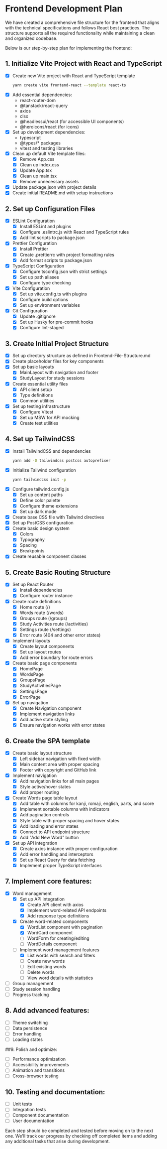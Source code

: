 # Frontend Development Plan

We have created a comprehensive file structure for the frontend that aligns with the technical specifications and follows React best practices. The structure supports all the required functionality while maintaining a clean and organized codebase.

Below is our step-by-step plan for implementing the frontend:

## 1. Initialize Vite Project with React and TypeScript
- [x] Create new Vite project with React and TypeScript template
  ```bash
  yarn create vite frontend-react --template react-ts
  ```
- [x] Add essential dependencies:
  - react-router-dom
  - @tanstack/react-query
  - axios
  - clsx
  - @headlessui/react (for accessible UI components)
  - @heroicons/react (for icons)
- [x] Set up development dependencies:
  - typescript
  - @types/* packages
  - vitest and testing libraries
- [x] Clean up default Vite template files:
  - [x] Remove App.css
  - [x] Clean up index.css
  - [x] Update App.tsx
  - [x] Clean up main.tsx
  - [x] Remove unnecessary assets
- [x] Update package.json with project details
- [x] Create initial README.md with setup instructions

## 2. Set up Configuration Files
- [x] ESLint Configuration
  - [x] Install ESLint and plugins
  - [x] Configure .eslintrc.js with React and TypeScript rules
  - [x] Add lint scripts to package.json
- [x] Prettier Configuration
  - [x] Install Prettier
  - [x] Create .prettierrc with project formatting rules
  - [x] Add format scripts to package.json
- [x] TypeScript Configuration
  - [x] Configure tsconfig.json with strict settings
  - [x] Set up path aliases
  - [x] Configure type checking
- [x] Vite Configuration
  - [x] Set up vite.config.ts with plugins
  - [x] Configure build options
  - [x] Set up environment variables
- [x] Git Configuration
  - [x] Update .gitignore
  - [x] Set up Husky for pre-commit hooks
  - [x] Configure lint-staged

## 3. Create Initial Project Structure
- [x] Set up directory structure as defined in Frontend-File-Structure.md
- [x] Create placeholder files for key components
- [x] Set up basic layouts
  - [x] MainLayout with navigation and footer
  - [x] StudyLayout for study sessions
- [x] Create essential utility files
  - [x] API client setup
  - [x] Type definitions
  - [x] Common utilities
- [x] Set up testing infrastructure
  - [x] Configure Vitest
  - [x] Set up MSW for API mocking
  - [x] Create test utilities

## 4. Set up TailwindCSS
- [x] Install TailwindCSS and dependencies
  ```bash
  yarn add -D tailwindcss postcss autoprefixer
  ```
- [x] Initialize Tailwind configuration
  ```bash
  yarn tailwindcss init -p
  ```
- [x] Configure tailwind.config.js
  - [x] Set up content paths
  - [x] Define color palette
  - [x] Configure theme extensions
  - [x] Set up dark mode
- [x] Create base CSS file with Tailwind directives
- [x] Set up PostCSS configuration
- [x] Create basic design system
  - [x] Colors
  - [x] Typography
  - [x] Spacing
  - [x] Breakpoints
- [x] Create reusable component classes

## 5. Create Basic Routing Structure
- [x] Set up React Router
  - [x] Install dependencies
  - [x] Configure router instance
- [x] Create route definitions
  - [x] Home route (/)
  - [x] Words route (/words)
  - [x] Groups route (/groups)
  - [x] Study Activities route (/activities)
  - [x] Settings route (/settings)
  - [x] Error route (404 and other error states)
- [x] Implement layouts
  - [x] Create layout components
  - [x] Set up layout routes
  - [x] Add error boundary for route errors
- [x] Create basic page components
  - [x] HomePage
  - [x] WordsPage
  - [x] GroupsPage
  - [x] StudyActivitiesPage
  - [x] SettingsPage
  - [x] ErrorPage
- [x] Set up navigation
  - [x] Create Navigation component
  - [x] Implement navigation links
  - [x] Add active state styling
  - [x] Ensure navigation works with error states

## 6. Create the SPA template
- [x] Create basic layout structure
  - [x] Left sidebar navigation with fixed width
  - [x] Main content area with proper spacing
  - [x] Footer with copyright and GitHub link
- [x] Implement navigation
  - [x] Add navigation links for all main pages
  - [x] Style active/hover states
  - [x] Add proper routing
- [x] Create Words page table layout
  - [x] Add table with columns for kanji, romaji, english, parts, and score
  - [x] Implement sortable columns with indicators
  - [x] Add pagination controls
  - [x] Style table with proper spacing and hover states
  - [x] Add loading and error states
  - [x] Connect to API endpoint structure
  - [x] Add "Add New Word" button
- [x] Set up API integration
  - [x] Create axios instance with proper configuration
  - [x] Add error handling and interceptors
  - [x] Set up React Query for data fetching
  - [x] Implement proper TypeScript interfaces

## 7. Implement core features:
- [x] Word management
  - [x] Set up API integration
    - [x] Create API client with axios
    - [x] Implement word-related API endpoints
    - [x] Add response type definitions
  - [x] Create word-related components
    - [x] WordList component with pagination
    - [x] WordCard component
    - [ ] WordForm for creating/editing
    - [ ] WordDetails component
  - [ ] Implement word management features
    - [x] List words with search and filters
    - [ ] Create new words
    - [ ] Edit existing words
    - [ ] Delete words
    - [ ] View word details with statistics
- [ ] Group management
- [ ] Study session handling
- [ ] Progress tracking

## 8. Add advanced features:
- [ ] Theme switching
- [ ] Data persistence
- [ ] Error handling
- [ ] Loading states

##9. Polish and optimize:
- [ ] Performance optimization
- [ ] Accessibility improvements
- [ ] Animation and transitions
- [ ] Cross-browser testing

## 10. Testing and documentation:
- [ ] Unit tests
- [ ] Integration tests
- [ ] Component documentation
- [ ] User documentation

Each step should be completed and tested before moving on to the next one. We'll track our progress by checking off completed items and adding any additional tasks that arise during development.


